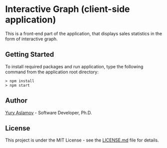 # Interactive Graph (client-side application)

This is a front-end part of the application, that displays sales statistics in the form of interactive graph.

## Getting Started

To install required packages and run application, type the following command from the application root directory:

```
> npm install
> npm start
```

## Author

[Yury Aslamov](https://aslamovyura.github.io/) - Software Developer, Ph.D.

## License

This project is under the MIT License - see the [LICENSE.md](https://github.com/aslamovyura/iCare-single-page-app/blob/master/LICENSE) file for details.
